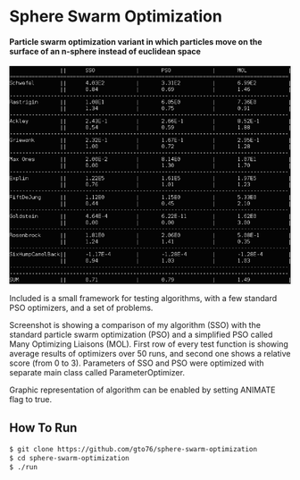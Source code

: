 Sphere Swarm Optimization
========================

#### Particle swarm optimization variant in which particles move on the surface of an n-sphere instead of euclidean space

![screenshot](doc/results.png)

Included is a small framework for testing algorithms, with a few standard PSO optimizers, and a set of problems.

Screenshot is showing a comparison of my algorithm (SSO) with the standard particle swarm optimization (PSO) and a simplified PSO called Many Optimizing Liaisons (MOL). First row of every test function is showing average results of optimizers over 50 runs, and second one shows a relative score (from 0 to 3). Parameters of SSO and PSO were optimized with separate main class called ParameterOptimizer.

Graphic representation of algorithm can be enabled by setting ANIMATE flag to true.

How To Run
----------
```
$ git clone https://github.com/gto76/sphere-swarm-optimization
$ cd sphere-swarm-optimization
$ ./run
```
